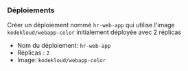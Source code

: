 
### Déploiements

Créer un déploiement nommé `hr-web-app` qui utilise l'image `kodekloud/webapp-color` initialement déployée avec 2 réplicas

- Nom du déploiement: `hr-web-app`  
- Réplicas : `2`
- Image:  `kodekloud/webapp-color` 